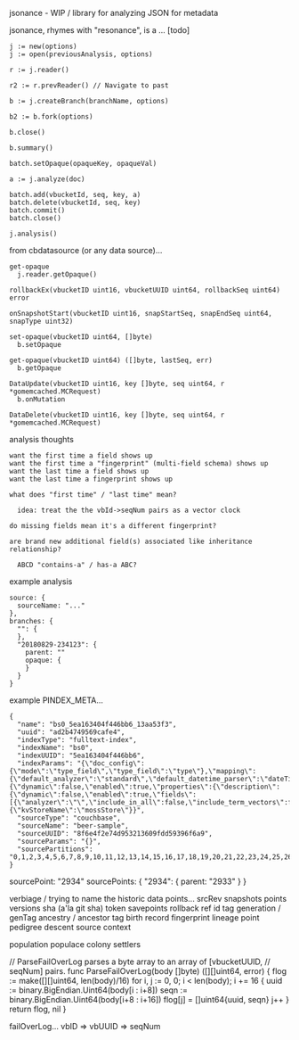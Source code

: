 jsonance - WIP / library for analyzing JSON for metadata

jsonance, rhymes with "resonance", is a ... [todo]

    j := new(options)
    j := open(previousAnalysis, options)

    r := j.reader()

    r2 := r.prevReader() // Navigate to past

    b := j.createBranch(branchName, options)

    b2 := b.fork(options)

    b.close()

    b.summary()

    batch.setOpaque(opaqueKey, opaqueVal)

    a := j.analyze(doc)

    batch.add(vbucketId, seq, key, a)
    batch.delete(vbucketId, seq, key)
    batch.commit()
    batch.close()

    j.analysis()

from cbdatasource (or any data source)...

    get-opaque
      j.reader.getOpaque()

    rollbackEx(vbucketID uint16, vbucketUUID uint64, rollbackSeq uint64) error

    onSnapshotStart(vbucketID uint16, snapStartSeq, snapEndSeq uint64, snapType uint32)

    set-opaque(vbucketID uint64, []byte)
      b.setOpaque

    get-opaque(vbucketID uint64) ([]byte, lastSeq, err)
      b.getOpaque

    DataUpdate(vbucketID uint16, key []byte, seq uint64, r *gomemcached.MCRequest)
      b.onMutation

    DataDelete(vbucketID uint16, key []byte, seq uint64, r *gomemcached.MCRequest)

analysis thoughts

    want the first time a field shows up
    want the first time a "fingerprint" (multi-field schema) shows up
    want the last time a field shows up
    want the last time a fingerprint shows up

    what does "first time" / "last time" mean?

      idea: treat the the vbId->seqNum pairs as a vector clock

    do missing fields mean it's a different fingerprint?

    are brand new additional field(s) associated like inheritance relationship?

      ABCD "contains-a" / has-a ABC?

example analysis

    source: {
      sourceName: "..."
    },
    branches: {
      "": {
      },
      "20180829-234123": {
        parent: ""
        opaque: {
        }
      }
    }

example PINDEX_META...

    {
      "name": "bs0_5ea163404f446bb6_13aa53f3",
      "uuid": "ad2b4749569cafe4",
      "indexType": "fulltext-index",
      "indexName": "bs0",
      "indexUUID": "5ea163404f446bb6",
      "indexParams": "{\"doc_config\":{\"mode\":\"type_field\",\"type_field\":\"type\"},\"mapping\":{\"default_analyzer\":\"standard\",\"default_datetime_parser\":\"dateTimeOptional\",\"default_field\":\"_all\",\"default_mapping\":{\"dynamic\":false,\"enabled\":true,\"properties\":{\"description\":{\"dynamic\":false,\"enabled\":true,\"fields\":[{\"analyzer\":\"\",\"include_in_all\":false,\"include_term_vectors\":false,\"index\":true,\"name\":\"description\",\"store\":false,\"type\":\"text\"}]}}},\"default_type\":\"_default\",\"index_dynamic\":false,\"store_dynamic\":false},\"store\":{\"kvStoreName\":\"mossStore\"}}",
      "sourceType": "couchbase",
      "sourceName": "beer-sample",
      "sourceUUID": "8f6e4f2e74d953213609fdd59396f6a9",
      "sourceParams": "{}",
      "sourcePartitions": "0,1,2,3,4,5,6,7,8,9,10,11,12,13,14,15,16,17,18,19,20,21,22,23,24,25,26,27,28,29,30,31,32,33,34,35,36,37,38,39,40,41,42,43,44,45,46,47,48,49,50,51,52,53,54,55,56,57,58,59,60,61,62,63,64,65,66,67,68,69,70,71,72,73,74,75,76,77,78,79,80,81,82,83,84,85,86,87,88,89,90,91,92,93,94,95,96,97,98,99,100,101,102,103,104,105,106,107,108,109,110,111,112,113,114,115,116,117,118,119,120,121,122,123,124,125,126,127,128,129,130,131,132,133,134,135,136,137,138,139,140,141,142,143,144,145,146,147,148,149,150,151,152,153,154,155,156,157,158,159,160,161,162,163,164,165,166,167,168,169,170"
    }

  sourcePoint: "2934"
  sourcePoints: {
    "2934": {
      parent: "2933"
    }
  }

verbiage / trying to name the historic data points...
  srcRev
  snapshots
  points
  versions
  sha (a'la git sha)
  token
  savepoints
  rollback
  ref
  id
  tag
  generation / genTag
  ancestry / ancestor tag
  birth record
  fingerprint
  lineage point
  pedigree
  descent
  source context

population
populace
colony
settlers

// ParseFailOverLog parses a byte array to an array of [vbucketUUID,
// seqNum] pairs.
func ParseFailOverLog(body []byte) ([][]uint64, error) {
	flog := make([][]uint64, len(body)/16)
	for i, j := 0, 0; i < len(body); i += 16 {
		uuid := binary.BigEndian.Uint64(body[i : i+8])
		seqn := binary.BigEndian.Uint64(body[i+8 : i+16])
		flog[j] = []uint64{uuid, seqn}
		j++
	}
	return flog, nil
}


failOverLog...
  vbID => vbUUID => seqNum

